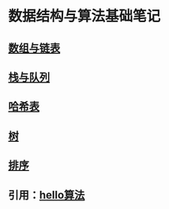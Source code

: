 # 数据结构与算法基础笔记

## [数组与链表](数组与链表.md)

## [栈与队列](栈与队列.md)

## [哈希表](哈希表.md)

## [树](树.md)

## [排序](排序.md)

## 引用：[hello算法](https://www.hello-algo.com/)
